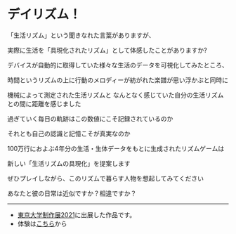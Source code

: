 # デイリズム！

「生活リズム」という聞きなれた言葉がありますが、

実際に生活を「具現化されたリズム」として体感したことがありますか? 

デバイスが自動的に取得していた様々な生活のデータを可視化してみたところ、 

時間というリズムの上に行動のメロディーが紡がれた楽譜が思い浮かぶと同時に

機械によって測定された生活リズムと なんとなく感じていた自分の生活リズムとの間に距離を感じました

過ぎていく毎日の軌跡はこの数値にこそ記録されているのか

それとも自己の認識と記憶こそが真実なのか 

100万行におよぶ4年分の生活・生体データをもとに生成されたリズムゲームは

新しい「生活リズムの具現化」を提案します 

ぜひプレイしながら、このリズムで暮らす人物を想起してみてください

あなたと彼の日常は近似ですか？相違ですか？

<hr>

 - [東京大学制作展2021](https://iiiexhibition.com/)に出展した作品です。
 - 体験は[こちら](https://tiger0ym.github.io/iiiex/)から


